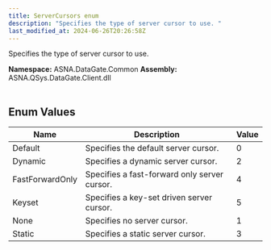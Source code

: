 ```yaml
---
title: ServerCursors enum
description: "Specifies the type of server cursor to use. "
last_modified_at: 2024-06-26T20:26:58Z
---
```


Specifies the type of server cursor to use.

**Namespace:** ASNA.DataGate.Common
**Assembly:** ASNA.QSys.DataGate.Client.dll
<br>
<br>

## Enum Values

| Name | Description | Value
| --- | --- | --- 
| Default | Specifies the default server cursor. | 0 |
| Dynamic | Specifies a dynamic server cursor. | 2 |
| FastForwardOnly | Specifies a fast-forward only server cursor. | 4 |
| Keyset | Specifies a key-set driven server cursor. | 5 |
| None | Specifies no server cursor. | 1 |
| Static | Specifies a static server cursor. | 3 |
